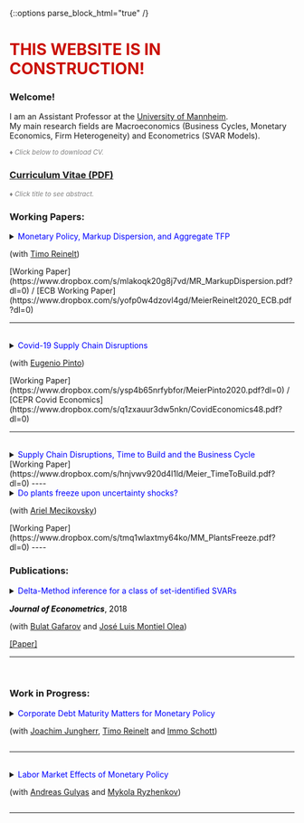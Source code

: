 {::options parse_block_html="true" /}


<h1><font color="scarlet"> THIS WEBSITE IS IN CONSTRUCTION! </font></h1>  

### Welcome!

I am an Assistant Professor at the <a href="https://www.vwl.uni-mannheim.de/en/" target="_blank">University of Mannheim</a>. \
My main research fields are Macroeconomics (Business Cycles, Monetary Economics, Firm Heterogeneity) and Econometrics (SVAR Models).

<font color="gray"><i><small>&diams; Click below to download CV.</small></i></font> 
### <a href="https://www.dropbox.com/s/t9wdfw009zsq0os/cv_matthias_meier.pdf?dl=0" target="_blank">Curriculum Vitae (PDF)</a>

<font color="gray"><i><small>&diams; Click title to see abstract.</small></i></font>  

### Working Papers:

<details>
  <summary markdown="span"><font color="blue">Monetary Policy, Markup Dispersion, and Aggregate TFP</font>
    
  (with [Timo Reinelt](https://treinelt.github.io/))</summary>
  
  | **Abstract**          |
  |:---------------------------|
  | Motivated by empirical evidence that monetary policy affects aggregate TFP, westudy the role of markup dispersion for monetary transmission. Empirically, we showthat the response of markup dispersion to monetary policy shocks can account for asignificant fraction of the aggregate TFP response in the first two years after the shock.Analytically, we show that heterogeneous price rigidity can explain the response ofmarkup dispersion if firms have a precautionary price setting motive, which is presentin common New Keynesian environments. We provide empirical evidence on the rela-tionship between markups and price rigidity in support of this explanation. Finally,we study the mechanism and its implications in a quantitative model. |
  
 </details>
 [Working Paper](https://www.dropbox.com/s/mlakoqk20g8j7vd/MR_MarkupDispersion.pdf?dl=0) / [ECB Working Paper](https://www.dropbox.com/s/yofp0w4dzovl4gd/MeierReinelt2020_ECB.pdf?dl=0)
 
----

<br>

<details>
  <summary markdown="span"><font color="blue">Covid-19 Supply Chain Disruptions</font>
    
  (with [Eugenio Pinto](https://www.federalreserve.gov/econres/eugenio-pinto.htm))</summary>
  
  | **Abstract**          |
  |:---------------------------|
  | We study the effects of international supply chain disruptions on real economicactivity and prices during the Covid-19 pandemic.  We show that US sectors witha high exposure to intermediate goods imports from China contracted significantlyand robustly more than other sectors. In particular, highly exposed sectors sufferedlarger declines in production, employment, imports, and exports. Moreover, input andoutput prices moved up relative to other sectors, suggesting that real activity declinesin sectors with a high China exposure were not particularly driven by a slump indemand. Quantitatively, sectors at the third quartile of China exposures experiencedlarger monthly production declines of 2.5 p.p. in March and 9.4 p.p. in April 2020 thansectors at the first quartile. Differences in China exposures account for about 10% ofthe cross-sectoral variance of industrial production growth during March and April.The estimated effects are short-lived and dissipate by July 2020. |
  
 </details>
 [Working Paper](https://www.dropbox.com/s/ysp4b65nrfybfor/MeierPinto2020.pdf?dl=0) / [CEPR Covid Economics](https://www.dropbox.com/s/q1zxauur3dw5nkn/CovidEconomics48.pdf?dl=0)
 
----

<br>

<details>
  <summary markdown="span"><font color="blue">Supply Chain Disruptions, Time to Build and the Business Cycle</font></summary>
  
  | **Abstract**          |
  |:---------------------------|
  | We provide new evidence that (i) time to build is volatile and countercyclical, and that (ii) supply chain disruptions lengthen time to build. Motivated by thesefindings, we develop a general equilibrium model in which heterogeneous firms facenon-convex adjustment costs and multi-period time to build. In the model, supplychain disruptions lengthen time to build. Calibrating the model to US micro data, we show that disruptions, which lengthen time to build by 1 month, depress GDP by1% and aggregate TFP by 0.2%. Structural vector autoregressions corroborate thequantitative importance of supply chain disruptions. |
  
 </details>
 [Working Paper](https://www.dropbox.com/s/hnjvwv920d4l1ld/Meier_TimeToBuild.pdf?dl=0)  
----

<br> 

<details>
  <summary markdown="span"><font color="blue">Do plants freeze upon uncertainty shocks?</font>
  
  (with [Ariel Mecikovsky](https://sites.google.com/site/amecikovsky/))</summary>
  
  | **Abstract**          |
  |:---------------------------|
  | What explains the impact of uncertainty shocks on the economy? This paper uses highly disaggregated data on industry-level job flows to investigate the empirical relevance of various transmission channels of uncertainty shocks. The channels we consider are labor adjustment frictions, capital adjustment frictions, nominal ridigities, and financial frictions. For each channel, we derive testable implications regarding the response of job flows to uncertainty shocks. Empirically, uncertainty shocks lead to more job destruction and less job creation in more than 80% of all industries. The effect is significantly stronger in industries that face tighter financial constraints, which supports the financial frictions channel. In contrast, our evidence does not support the other three channels. |
  
  | **Awards**          |
  |:---------------------------|
  | - Best Student Paper Award, Real Options Group Conference Athens <br /> - Best Paper Award (runner-up), Spring Meeting of Young Economists Vienna |
	
 </details>
 [Working Paper](https://www.dropbox.com/s/tmq1wlaxtmy64ko/MM_PlantsFreeze.pdf?dl=0)  
----

<br> 

### Publications:

<details>
  <summary markdown="span"><font color="blue">Delta-Method inference for a class of set-identiﬁed SVARs</font>
    
  <font color="black"><b><i>Journal of Econometrics</i></b>, 2018</font>
  
  (with [Bulat Gafarov](https://gafarov.ucdavis.edu/index.html) and [José Luis Montiel Olea](http://www.joseluismontielolea.com/)) </summary>
  
  | **Abstract**          |
  |:---------------------------|
  | We study vector autoregressions that impose equality and/or inequality restrictions to set-identify thedynamic responses to a single structural shock. We make three contributions. First, we present analgorithm to compute the largest and smallest value that an impulse-response coefficient can attainover its identified set. Second, we provide conditions under which these largest and smallest values aredirectionally differentiable functions of the model’s reduced-form parameters. Third, we propose a delta-method approach to conduct inference about the structural impulse-response coefficients. We use ourresults to assess the effects of the announcement of the Quantitative Easing program in August 2010. |
  
  </details>
  <a href="https://www.dropbox.com/s/x710pcw8m8ujcrh/GMM_DeltaMethod.pdf?dl=0" target="_blank"><u>[Paper]</u></a>
  
  ----

<br>

### Work in Progress:
<details>
  <summary markdown="span"><font color="blue">Corporate Debt Maturity Matters for Monetary Policy</font>
  
  (with [Joachim Jungherr](http://joachimjungherr.com/), [Timo Reinelt](https://treinelt.github.io/) and [Immo Schott](https://sites.google.com/site/immoschott/)) </summary>
  
 </details>
 
  ---- 
 
<br>

<details>
  <summary markdown="span"><font color="blue">Labor Market Effects of Monetary Policy</font>
  
  (with [Andreas Gulyas](https://sites.google.com/site/andreasgulyas) and [Mykola Ryzhenkov](https://gess.uni-mannheim.de/doctoral-programs/economics-cdse/students/people/show/mykola-ryzhenkov.html))</summary>
  
 </details>

 
 ---------------------------------------------------------------------------------------------------------
 
